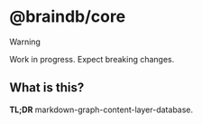 # @braindb/core

> [!WARNING]
> Work in progress. Expect breaking changes.

## What is this?

**TL;DR** markdown-graph-content-layer-database.
